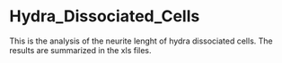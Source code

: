 # Hydra_Dissociated_Cells

This is the analysis of the neurite lenght of hydra dissociated cells. The results are summarized in the xls files.
